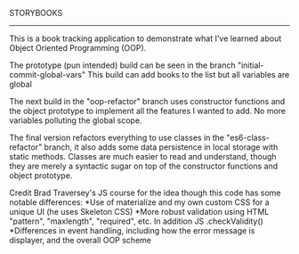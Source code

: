 STORYBOOKS
******************************************************************************************************************
This is a book tracking application to demonstrate what I've learned about Object Oriented Programming (OOP).

The prototype (pun intended) build can be seen in the branch "initial-commit-global-vars"
This build can add books to the list but all variables are global

The next build in the "oop-refactor" branch uses constructor functions and the object prototype to implement
all the features I wanted to add. No more variables polluting the global scope.

The final version refactors everything to use classes in the "es6-class-refactor" branch, it also adds some data persistence in local storage with static methods. Classes are much easier to read and understand, though they are merely a syntactic sugar on top of the constructor functions and object prototype.

Credit Brad Traversey's JS course for the idea though this code has some notable differences:
  *Use of materialize and my own custom CSS for a unique UI (he uses Skeleton CSS)
  *More robust validation using HTML "pattern", "maxlength", "required", etc. In addition JS .checkValidity()
  *Differences in event handling, including how the error message is displayer, and the overall OOP scheme